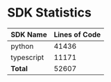 # SDK Statistics

| SDK Name | Lines of Code |
| -------- | ------------- |
| python | 41436 |
| typescript | 11171 |
| **Total** | 52607 |
